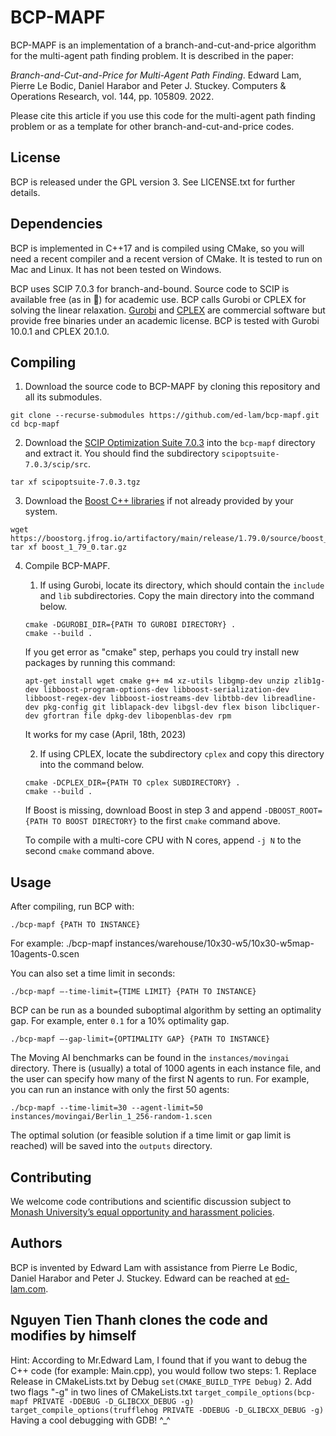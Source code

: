 BCP-MAPF
========

BCP-MAPF is an implementation of a branch-and-cut-and-price algorithm for the multi-agent path finding problem. It is described in the paper:

*Branch-and-Cut-and-Price for Multi-Agent Path Finding*. Edward Lam, Pierre Le Bodic, Daniel Harabor and Peter J. Stuckey. Computers & Operations Research, vol. 144, pp. 105809. 2022.

Please cite this article if you use this code for the multi-agent path finding problem or as a template for other branch-and-cut-and-price codes.

License
-------

BCP is released under the GPL version 3. See LICENSE.txt for further details.

Dependencies
------------

BCP is implemented in C++17 and is compiled using CMake, so you will need a recent compiler and a recent version of CMake. It is tested to run on Mac and Linux. It has not been tested on Windows.

BCP uses SCIP 7.0.3 for branch-and-bound. Source code to SCIP is available free (as in 🍺) for academic use. BCP calls Gurobi or CPLEX for solving the linear relaxation. [Gurobi](https://www.gurobi.com/downloads/end-user-license-agreement-academic/) and [CPLEX](https://community.ibm.com/community/user/datascience/blogs/xavier-nodet1/2020/07/09/cplex-free-for-students) are commercial software but provide free binaries under an academic license. BCP is tested with Gurobi 10.0.1 and CPLEX 20.1.0.

Compiling
---------

1. Download the source code to BCP-MAPF by cloning this repository and all its submodules.
```
git clone --recurse-submodules https://github.com/ed-lam/bcp-mapf.git
cd bcp-mapf
```

2. Download the [SCIP Optimization Suite 7.0.3](https://www.scipopt.org/index.php#download) into the `bcp-mapf` directory and extract it. You should find the subdirectory `scipoptsuite-7.0.3/scip/src`.
```
tar xf scipoptsuite-7.0.3.tgz
```

3. Download the [Boost C++ libraries](https://www.boost.org/users/download/) if not already provided by your system.
```
wget https://boostorg.jfrog.io/artifactory/main/release/1.79.0/source/boost_1_79_0.tar.gz
tar xf boost_1_79_0.tar.gz
```

4. Compile BCP-MAPF.

    1. If using Gurobi, locate its directory, which should contain the `include` and `lib` subdirectories. Copy the main directory into the command below.
    ```
    cmake -DGUROBI_DIR={PATH TO GUROBI DIRECTORY} .
    cmake --build .
    ```
    
    If you get error as "cmake" step, perhaps you could try install new packages by running this command: 
    ```
    apt-get install wget cmake g++ m4 xz-utils libgmp-dev unzip zlib1g-dev libboost-program-options-dev libboost-serialization-dev libboost-regex-dev libboost-iostreams-dev libtbb-dev libreadline-dev pkg-config git liblapack-dev libgsl-dev flex bison libcliquer-dev gfortran file dpkg-dev libopenblas-dev rpm
    ```
    It works for my case (April, 18th, 2023)
    
    2. If using CPLEX, locate the subdirectory `cplex` and copy this directory into the command below.
    ```
    cmake -DCPLEX_DIR={PATH TO cplex SUBDIRECTORY} .
    cmake --build .
    ```

    If Boost is missing, download Boost in step 3 and append `-DBOOST_ROOT={PATH TO BOOST DIRECTORY}` to the first `cmake` command above.

    To compile with a multi-core CPU with N cores, append `-j N` to the second `cmake` command above.

Usage
-----

After compiling, run BCP with:
```
./bcp-mapf {PATH TO INSTANCE}
```

For example: ./bcp-mapf instances/warehouse/10x30-w5/10x30-w5map-10agents-0.scen

You can also set a time limit in seconds:
```
./bcp-mapf —-time-limit={TIME LIMIT} {PATH TO INSTANCE}
```

BCP can be run as a bounded suboptimal algorithm by setting an optimality gap. For example, enter `0.1` for a 10% optimality gap.
```
./bcp-mapf —-gap-limit={OPTIMALITY GAP} {PATH TO INSTANCE}
```

The Moving AI benchmarks can be found in the `instances/movingai` directory. There is (usually) a total of 1000 agents in each instance file, and the user can specify how many of the first N agents to run. For example, you can run an instance with only the first 50 agents:
```
./bcp-mapf --time-limit=30 --agent-limit=50 instances/movingai/Berlin_1_256-random-1.scen
```

The optimal solution (or feasible solution if a time limit or gap limit is reached) will be saved into the `outputs` directory.

Contributing
------------

We welcome code contributions and scientific discussion subject to [Monash University’s equal opportunity and harassment policies](https://www.monash.edu/about/diversity-inclusion/staff/equal-opportunity).

Authors
-------

BCP is invented by Edward Lam with assistance from Pierre Le Bodic, Daniel Harabor and Peter J. Stuckey. Edward can be reached at [ed-lam.com](https://ed-lam.com).

Nguyen Tien Thanh clones the code and modifies by himself
-------
Hint: According to Mr.Edward Lam, I found that if you want to debug the C++ code (for example: Main.cpp), you would follow two steps:
    1. Replace Release in CMakeLists.txt by Debug
    ```
    set(CMAKE_BUILD_TYPE Debug)
    ```
    2. Add two flags "-g" in two lines of CMakeLists.txt
    ```
    target_compile_options(bcp-mapf PRIVATE -DDEBUG -D_GLIBCXX_DEBUG -g)
    target_compile_options(trufflehog PRIVATE -DDEBUG -D_GLIBCXX_DEBUG -g) 
    ```
Having a cool debugging with GDB! ^_^
